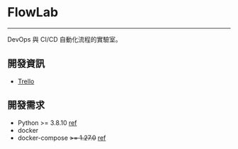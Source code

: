 # FlowLab
---
DevOps 與 CI/CD 自動化流程的實驗室。

## 開發資訊
- [Trello](https://trello.com/b/Vu2LE5uI)

## 開發需求
- Python >= 3.8.10 [ref](https://docs.python.org/3/library/datetime.html#datetime.datetime.fromisoformat)
- docker
- docker-compose ~~>= 1.27.0~~ [ref](https://github.com/docker/compose/issues/4700#issuecomment-813751699)
